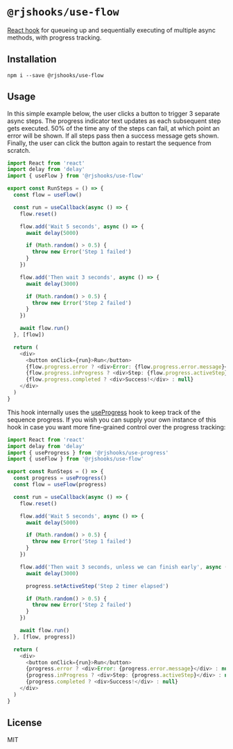 # `@rjshooks/use-flow`

[React hook](https://reactjs.org/docs/hooks-intro.html) for queueing up and sequentially executing of multiple async methods, with progress tracking.


## Installation

```shell
npm i --save @rjshooks/use-flow
```

## Usage

In this simple example below, the user clicks a button to trigger 3 separate async steps. The progress indicator text updates as each subsequent step gets executed. 50% of the time any of the steps can fail, at which point an error will be shown. If all steps pass then a success message gets shown. Finally, the user can click the button again to restart the sequence from scratch.

```js
import React from 'react'
import delay from 'delay'
import { useFlow } from '@rjshooks/use-flow'

export const RunSteps = () => {
  const flow = useFlow()

  const run = useCallback(async () => {
    flow.reset()

    flow.add('Wait 5 seconds', async () => {
      await delay(5000)

      if (Math.random() > 0.5) {
        throw new Error('Step 1 failed')
      }
    })

    flow.add('Then wait 3 seconds', async () => {
      await delay(3000)

      if (Math.random() > 0.5) {
        throw new Error('Step 2 failed')
      }
    })

    await flow.run()
  }, [flow])

  return (
    <div>
      <button onClick={run}>Run</button>
      {flow.progress.error ? <div>Error: {flow.progress.error.message}</div> : null}
      {flow.progress.inProgress ? <div>Step: {flow.progress.activeStep}</div> : null}
      {flow.progress.completed ? <div>Success!</div> : null}
    </div>
  )
} 
```

This hook internally uses the [useProgress](https://www.npmjs.com/package/@rjshooks/use-progress) hook to keep track of the sequence progress. If you wish you can supply your own instance of this hook in case you want more fine-grained control over the progress tracking:

```js
import React from 'react'
import delay from 'delay'
import { useProgress } from '@rjshooks/use-progress'
import { useFlow } from '@rjshooks/use-flow'

export const RunSteps = () => {
  const progress = useProgress()
  const flow = useFlow(progress)

  const run = useCallback(async () => {
    flow.reset()

    flow.add('Wait 5 seconds', async () => {
      await delay(5000)

      if (Math.random() > 0.5) {
        throw new Error('Step 1 failed')
      }
    })

    flow.add('Then wait 3 seconds, unless we can finish early', async () => {
      await delay(3000)

      progress.setActiveStep('Step 2 timer elapsed')

      if (Math.random() > 0.5) {
        throw new Error('Step 2 failed')
      }
    })

    await flow.run()
  }, [flow, progress])

  return (
    <div>
      <button onClick={run}>Run</button>
      {progress.error ? <div>Error: {progress.error.message}</div> : null}
      {progress.inProgress ? <div>Step: {progress.activeStep}</div> : null}
      {progress.completed ? <div>Success!</div> : null}
    </div>
  )
} 
```


## License

MIT